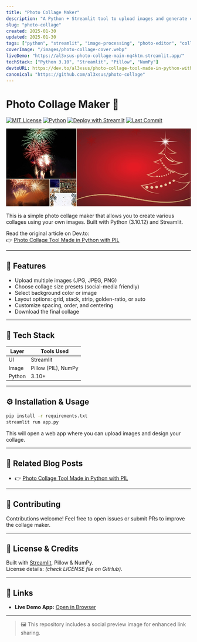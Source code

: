 ```yaml
---
title: "Photo Collage Maker"
description: "A Python + Streamlit tool to upload images and generate collages with custom layouts and spacing."
slug: "photo-collage"
created: 2025-01-30
updated: 2025-01-30
tags: ["python", "streamlit", "image-processing", "photo-editor", "collage", "pillow", "streamlit-app"]
coverImage: "/images/photo-collage-cover.webp"
liveDemo: "https://al3xsus-photo-collage-main-nq4ktm.streamlit.app/"
techStack: ["Python 3.10", "Streamlit", "Pillow", "NumPy"]
devtoURL: https://dev.to/al3xsus/photo-collage-tool-made-in-python-with-pil-46cb)
canonical: "https://github.com/al3xsus/photo-collage"
---
```


# Photo Collage Maker 📸

[![MIT License](https://img.shields.io/badge/license-MIT-blue.svg)](LICENSE)
[![Python](https://img.shields.io/badge/python-3670A0?style=flat&logo=python)](https://www.python.org/)
[![Deploy with Streamlit](https://img.shields.io/badge/-Streamlit-FF4B4B?style=flat&logo=streamlit)](https://al3xsus-photo-collage-main-nq4ktm.streamlit.app/)
[![Last Commit](https://img.shields.io/github/last-commit/al3xsus/photo-collage)](https://github.com/al3xsus/photo-collage/commits/main)

![Photo collage cover](./images/photo-collage-cover.webp "Photo collage cover")

This is a simple photo collage maker that allows you to create various collages using your own images. Built with Python (3.10.12) and Streamlit.

Read the original article on Dev.to:  
👉 [Photo Collage Tool Made in Python with PIL](https://dev.to/al3xsus/photo-collage-tool-made-in-python-with-pil-46cb)

---

## 🚀 Features

- Upload multiple images (JPG, JPEG, PNG)
- Choose collage size presets (social-media friendly)
- Select background color or image
- Layout options: grid, stack, strip, golden-ratio, or auto
- Customize spacing, order, and centering
- Download the final collage

---

## 🧰 Tech Stack

| Layer    | Tools Used                |
|----------|---------------------------|
| UI       | Streamlit                 |
| Image    | Pillow (PIL), NumPy       |
| Python   | 3.10+                     |

---

## ⚙️ Installation & Usage

```bash
pip install -r requirements.txt
streamlit run app.py
```

This will open a web app where you can upload images and design your collage.

---

## 🧩 Related Blog Posts

- 👉 [Photo Collage Tool Made in Python with PIL](https://dev.to/al3xsus/photo-collage-tool-made-in-python-with-pil-46cb)

---

## 🤝 Contributing

Contributions welcome! Feel free to open issues or submit PRs to improve the collage maker.

---

## 📜 License & Credits

Built with [Streamlit](https://streamlit.io), Pillow & NumPy.  
License details: _(check LICENSE file on GitHub)_.

---

## 🔗 Links

- **Live Demo App:** [Open in Browser](https://al3xsus-photo-collage-main-nq4ktm.streamlit.app/)

---

> 🖼️ This repository includes a social preview image for enhanced link sharing.
